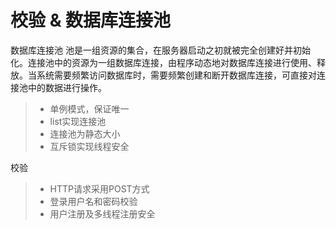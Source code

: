 校验 & 数据库连接池
===============
数据库连接池
    池是一组资源的集合，在服务器启动之初就被完全创建好并初始化。连接池中的资源为一组数据库连接，由程序动态地对数据库连接进行使用、释放。当系统需要频繁访问数据库时，需要频繁创建和断开数据库连接，可直接对连接池中的数据进行操作。
> * 单例模式，保证唯一
> * list实现连接池
> * 连接池为静态大小
> * 互斥锁实现线程安全

校验  
> * HTTP请求采用POST方式
> * 登录用户名和密码校验
> * 用户注册及多线程注册安全


